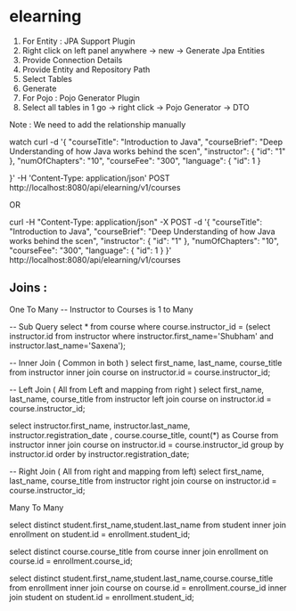 # elearning

1. For Entity : JPA Support Plugin
2. Right click on left panel anywhere -> new -> Generate Jpa Entities
3. Provide Connection Details
4. Provide Entity and Repository Path
5. Select Tables
6. Generate
7. For Pojo : Pojo Generator Plugin
8. Select all tables in 1 go -> right click -> Pojo Generator -> DTO

Note :
We need to add the relationship manually

watch curl -d '{
"courseTitle": "Introduction to Java",
"courseBrief": "Deep Understanding of how Java works behind the scen",
"instructor": {
"id": "1"
},
"numOfChapters": "10",
"courseFee": "300",
"language": {
"id": 1
}

}' -H 'Content-Type: application/json' POST http://localhost:8080/api/elearning/v1/courses

OR 

curl -H "Content-Type: application/json" -X POST -d '{
"courseTitle": "Introduction to Java",
"courseBrief": "Deep Understanding of how Java works behind the scen",
"instructor": {
"id": "1"
},
"numOfChapters": "10",
"courseFee": "300",
"language": {
"id": 1
}
}' http://localhost:8080/api/elearning/v1/courses


Joins :
-------
One To Many
-- Instructor to Courses is 1 to Many

-- Sub Query
select * from course where course.instructor_id = (select instructor.id from instructor where instructor.first_name='Shubham' and instructor.last_name='Saxena');

-- Inner Join ( Common in both )
select first_name, last_name, course_title from instructor inner join course on instructor.id = course.instructor_id;

-- Left Join ( All from Left and mapping from right )
select first_name, last_name, course_title from instructor left join course on instructor.id = course.instructor_id;

select instructor.first_name, instructor.last_name, instructor.registration_date , course.course_title, count(*) as Course
from instructor
inner join course on instructor.id = course.instructor_id
group by instructor.id
order by instructor.registration_date;

-- Right Join ( All from right and mapping from left)
select first_name, last_name, course_title from instructor right join course on instructor.id = course.instructor_id;


Many To Many

select distinct student.first_name,student.last_name
from student
inner join enrollment on student.id = enrollment.student_id;

select distinct course.course_title
from course
inner join enrollment on course.id = enrollment.course_id;

select distinct student.first_name,student.last_name,course.course_title
from enrollment
inner join course on course.id = enrollment.course_id
inner join student on student.id = enrollment.student_id;
